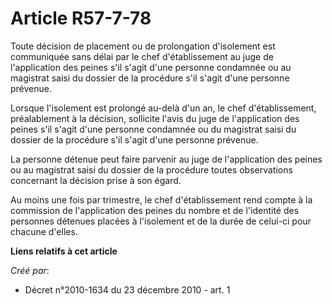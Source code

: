 # Article R57-7-78

Toute décision de placement ou de prolongation d'isolement est communiquée sans délai par le chef d'établissement au juge de
l'application des peines s'il s'agit d'une personne condamnée ou au magistrat saisi du dossier de la procédure s'il s'agit
d'une personne prévenue. 

Lorsque l'isolement est prolongé au-delà d'un an, le chef d'établissement, préalablement à la décision, sollicite l'avis du
juge de l'application des peines s'il s'agit d'une personne condamnée ou du magistrat saisi du dossier de la procédure s'il
s'agit d'une personne prévenue. 

La personne détenue peut faire parvenir au juge de l'application des peines ou au magistrat saisi du dossier de la procédure
toutes observations concernant la décision prise à son égard. 

Au moins une fois par trimestre, le chef d'établissement rend compte à la commission de l'application des peines du nombre et
de l'identité des personnes détenues placées à l'isolement et de la durée de celui-ci pour chacune d'elles.

**Liens relatifs à cet article**

_Créé par_:

  - Décret n°2010-1634 du 23 décembre 2010 - art. 1
